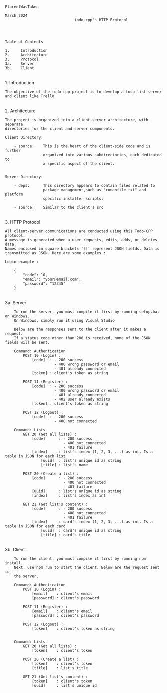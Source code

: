 																		FlorentWasTaken
																			 March 2024
                                   todo-cpp's HTTP Protocol




	Table of Contents

	1.     Introduction
	2.     Architecture
	3.     Protocol
	3a.    Server
	3b.    Client

<br>
1.  Introduction

	The objective of the todo-cpp project is to develop a todo-list server
	and client like Trello

<br>
2.  Architecture

	The project is organized into a client-server architecture, with separate
	directories for the client and server components.

	Client Directory:

		- source:    This is the heart of the client-side code and is further
                     organized into various subdirectories, each dedicated to
                     a specific aspect of the client.


	Server Directory:

		- deps:      This directory appears to contain files related to
		             package management,such as "conanfile.txt" and platform
		             specific installer scripts.

		- source:    Similar to the client's src

<br>
3. HTTP Protocol

	All client-server communications are conducted using this Todo-CPP protocol.
	A message is generated when a user requests, edits, adds, or deletes data.
	Names enclosed in square brackets '[]' represent JSON fields. Data is
	transmitted as JSON. Here are some examples :

	Login example :

		{
			"code": 10,
			"email": "your@email.com",
			"password": "12345"
		}
<br>
	3a. Server

		To run the server, you must compile it first by running setup.bat on Windows.
		On Windows, simply run it using Visual Studio

		Below are the responses sent to the client after it makes a request.
		If a status code other than 200 is received, none of the JSON fields will be sent.

		Command: Authentication
			POST 10 (Login) :
				[code]  : - 200 success
						  - 400 wrong password or email
						  - 401 already connected
				[token] : client's token as string

			POST 11 (Register) :
				[code]  : - 200 success
						  - 400 wrong password or email
						  - 401 already connected
						  - 402 user already exists
				[token] : client's token as string

			POST 12 (Logout) :
				[code]  : - 200 success
						  - 400 not connected

		Command: Lists
			GET 20 (Get all lists) :
				[code]		: - 200 success
							  - 400 not connected
							  - 401 failure
				[index] 	: list's index (1, 2, 3, ...) as int. Is a table in JSON for each list
					[uuid]  : list's unique id as string
					[title] : list's name

			POST 20 (Create a list) :
				[code]		: - 200 success
							  - 400 not connected
							  - 401 failure
				[uuid]		: list's unique id as string
				[index]		: list's index as int

			GET 21 (Get list's content) :
				[code]		: - 200 success
							  - 400 not connected
							  - 401 failure
				[index] 	: card's index (1, 2, 3, ...) as int. Is a table in JSON for each card
					[uuid]  : card's unique id as string
					[title] : card's title

<br>
	3b. Client

		To run the client, you must compile it first by running npm install.
		Next, use npm run to start the client. Below are the request sent to
		the server.

		Command: Authentication
			POST 10 (Login) :
				[email]    : client's email
				[password] : client's password

			POST 11 (Register) :
				[email]    : client's email
				[password] : client's password

			POST 12 (Logout) :
				[token]    : client's token as string


		Command: Lists
			GET 20 (Get all lists) :
				[token]    : client's token

			POST 20 (Create a list) :
				[token]    : client's token
				[title]    : list's title

			GET 21 (Get list's content) :
				[token]    : client's token
				[uuid]	   : list's unique id

